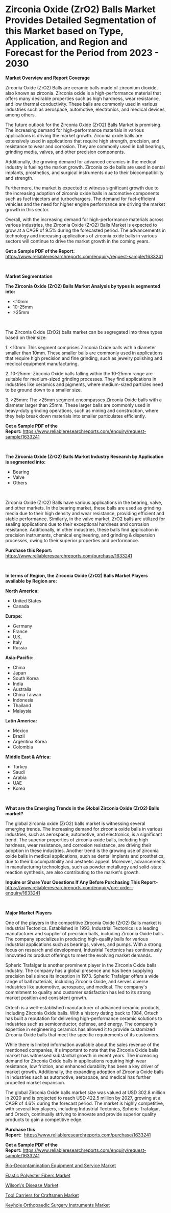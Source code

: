 <p><h1>Zirconia Oxide (ZrO2) Balls Market Provides Detailed Segmentation of this Market based on Type, Application, and Region and Forecast for the Period from 2023 - 2030</h1></p><p><strong>Market Overview and Report Coverage</strong></p>
<p><p>Zirconia Oxide (ZrO2) Balls are ceramic balls made of zirconium dioxide, also known as zirconia. Zirconia oxide is a high-performance material that offers many desirable properties such as high hardness, wear resistance, and low thermal conductivity. These balls are commonly used in various industries such as aerospace, automotive, electronics, and medical devices, among others.</p><p>The future outlook for the Zirconia Oxide (ZrO2) Balls Market is promising. The increasing demand for high-performance materials in various applications is driving the market growth. Zirconia oxide balls are extensively used in applications that require high strength, precision, and resistance to wear and corrosion. They are commonly used in ball bearings, grinding media, valves, and other precision components.</p><p>Additionally, the growing demand for advanced ceramics in the medical industry is fueling the market growth. Zirconia oxide balls are used in dental implants, prosthetics, and surgical instruments due to their biocompatibility and strength.</p><p>Furthermore, the market is expected to witness significant growth due to the increasing adoption of zirconia oxide balls in automotive components such as fuel injectors and turbochargers. The demand for fuel-efficient vehicles and the need for higher engine performance are driving the market growth in this sector.</p><p>Overall, with the increasing demand for high-performance materials across various industries, the Zirconia Oxide (ZrO2) Balls Market is expected to grow at a CAGR of 9.5% during the forecasted period. The advancements in technology and increasing applications of zirconia oxide balls in various sectors will continue to drive the market growth in the coming years.</p></p>
<p><strong>Get a Sample PDF of the Report:</strong> <a href="https://www.reliableresearchreports.com/enquiry/request-sample/1633241">https://www.reliableresearchreports.com/enquiry/request-sample/1633241</a></p>
<p>&nbsp;</p>
<p><strong>Market Segmentation</strong></p>
<p><strong>The Zirconia Oxide (ZrO2) Balls Market Analysis by types is segmented into:</strong></p>
<p><ul><li><10mm</li><li>10-25mm</li><li>>25mm</li></ul></p>
<p>&nbsp;</p>
<p><p>The Zirconia Oxide (ZrO2) balls market can be segregated into three types based on their size: </p><p>1. <10mm: This segment comprises Zirconia Oxide balls with a diameter smaller than 10mm. These smaller balls are commonly used in applications that require high precision and fine grinding, such as jewelry polishing and medical equipment manufacturing.</p><p>2. 10-25mm: Zirconia Oxide balls falling within the 10-25mm range are suitable for medium-sized grinding processes. They find applications in industries like ceramics and pigments, where medium-sized particles need to be ground down to a smaller size.</p><p>3. >25mm: The >25mm segment encompasses Zirconia Oxide balls with a diameter larger than 25mm. These larger balls are commonly used in heavy-duty grinding operations, such as mining and construction, where they help break down materials into smaller particulates efficiently.</p></p>
<p><strong>Get a Sample PDF of the Report:</strong>&nbsp;<a href="https://www.reliableresearchreports.com/enquiry/request-sample/1633241">https://www.reliableresearchreports.com/enquiry/request-sample/1633241</a></p>
<p>&nbsp;</p>
<p><strong>The Zirconia Oxide (ZrO2) Balls Market Industry Research by Application is segmented into:</strong></p>
<p><ul><li>Bearing</li><li>Valve</li><li>Others</li></ul></p>
<p>&nbsp;</p>
<p><p>Zirconia Oxide (ZrO2) Balls have various applications in the bearing, valve, and other markets. In the bearing market, these balls are used as grinding media due to their high density and wear resistance, providing efficient and stable performance. Similarly, in the valve market, ZrO2 balls are utilized for sealing applications due to their exceptional hardness and corrosion resistance. Additionally, in other industries, these balls find application in precision instruments, chemical engineering, and grinding & dispersion processes, owing to their superior properties and performance.</p></p>
<p><strong>Purchase this Report:</strong>&nbsp; <a href="https://www.reliableresearchreports.com/purchase/1633241">https://www.reliableresearchreports.com/purchase/1633241</a></p>
<p>&nbsp;</p>
<p><strong>In terms of Region, the Zirconia Oxide (ZrO2) Balls Market Players available by Region are:</strong></p>
<p>
    <p> <strong> North America: </strong>
        <ul>
            <li>United States</li>
            <li>Canada</li>
        </ul>
        </p> 
    <p> <strong> Europe: </strong>
        <ul>
            <li>Germany</li>
            <li>France</li>
            <li>U.K.</li>
            <li>Italy</li>
            <li>Russia</li>
        </ul>
        </p> 
    <p> <strong> Asia-Pacific: </strong>
        <ul>
            <li>China</li>
            <li>Japan</li>
            <li>South Korea</li>
            <li>India</li>
            <li>Australia</li>
            <li>China Taiwan</li>
            <li>Indonesia</li>
            <li>Thailand</li>
            <li>Malaysia</li>
        </ul>
        </p> 
    <p> <strong> Latin America: </strong>
        <ul>
            <li>Mexico</li>
            <li>Brazil</li>
            <li>Argentina Korea</li>
            <li>Colombia</li>
        </ul>
        </p> 
    <p> <strong> Middle East & Africa: </strong>
        <ul>
            <li>Turkey</li>
            <li>Saudi</li>
            <li>Arabia</li>
            <li>UAE</li>
            <li>Korea</li>
        </ul>
    </p>
    </p>
<p>&nbsp;</p>
<p><strong>What are the Emerging Trends in the Global Zirconia Oxide (ZrO2) Balls market?</strong></p>
<p><p>The global zirconia oxide (ZrO2) balls market is witnessing several emerging trends. The increasing demand for zirconia oxide balls in various industries, such as aerospace, automotive, and electronics, is a significant trend. The superior properties of zirconia oxide balls, including high hardness, wear resistance, and corrosion resistance, are driving their adoption in these industries. Another trend is the growing use of zirconia oxide balls in medical applications, such as dental implants and prosthetics, due to their biocompatibility and aesthetic appeal. Moreover, advancements in manufacturing technologies, such as powder metallurgy and solid-state reaction synthesis, are also contributing to the market's growth.</p></p>
<p><strong>Inquire or Share Your Questions If Any Before Purchasing This Report</strong>- <a href="https://www.reliableresearchreports.com/enquiry/pre-order-enquiry/1633241">https://www.reliableresearchreports.com/enquiry/pre-order-enquiry/1633241</a></p>
<p>&nbsp;</p>
<p><strong>Major Market Players</strong></p>
<p><p>One of the players in the competitive Zirconia Oxide (ZrO2) Balls market is Industrial Tectonics. Established in 1993, Industrial Tectonics is a leading manufacturer and supplier of precision balls, including Zirconia Oxide balls. The company specializes in producing high-quality balls for various industrial applications such as bearings, valves, and pumps. With a strong focus on research and development, Industrial Tectonics has continuously innovated its product offerings to meet the evolving market demands.</p><p>Spheric Trafalgar is another prominent player in the Zirconia Oxide balls industry. The company has a global presence and has been supplying precision balls since its inception in 1973. Spheric Trafalgar offers a wide range of ball materials, including Zirconia Oxide, and serves diverse industries like automotive, aerospace, and medical. The company's commitment to quality and customer satisfaction has led to its strong market position and consistent growth.</p><p>Ortech is a well-established manufacturer of advanced ceramic products, including Zirconia Oxide balls. With a history dating back to 1984, Ortech has built a reputation for delivering high-performance ceramic solutions to industries such as semiconductor, defense, and energy. The company's expertise in engineering ceramics has allowed it to provide customized Zirconia Oxide balls that meet the specific requirements of its customers.</p><p>While there is limited information available about the sales revenue of the mentioned companies, it's important to note that the Zirconia Oxide balls market has witnessed substantial growth in recent years. The increasing demand for Zirconia Oxide balls in applications requiring high wear resistance, low friction, and enhanced durability has been a key driver of market growth. Additionally, the expanding adoption of Zirconia Oxide balls in industries such as automotive, aerospace, and medical has further propelled market expansion.</p><p>The global Zirconia Oxide balls market size was valued at USD 302.8 million in 2020 and is projected to reach USD 422.5 million by 2027, growing at a CAGR of 4.6% during the forecast period. The market is highly competitive, with several key players, including Industrial Tectonics, Spheric Trafalgar, and Ortech, continually striving to innovate and provide superior quality products to gain a competitive edge.</p></p>
<p><strong>Purchase this Report:</strong>&nbsp;&nbsp;<a href="https://www.reliableresearchreports.com/purchase/1633241">https://www.reliableresearchreports.com/purchase/1633241</a></p>
<p></p>
<p><strong>Get a Sample PDF of the Report:</strong>&nbsp;<a href="https://www.reliableresearchreports.com/enquiry/request-sample/1633241">https://www.reliableresearchreports.com/enquiry/request-sample/1633241</a></p>
<p><p><a href="https://medium.com/@noewwade60/bio-decontamination-equipment-and-service-market-focuses-on-market-share-size-and-projected-a043ed13b096">Bio-Decontamination Equipment and Service Market</a></p><p><a href="https://medium.com/@smithazim89098/elastic-polyester-fibers-market-furnishes-information-on-market-share-market-trends-and-market-b7309228cea4">Elastic Polyester Fibers Market</a></p><p><a href="https://medium.com/@wadeodinnn745/wilson-s-disease-market-size-cagr-trends-2024-2030-041ac1a29cb1">Wilson\'s Disease Market</a></p><p><a href="https://medium.com/@helalkhan4512/tool-carriers-for-craftsmen-market-report-reveals-the-latest-trends-and-growth-opportunities-of-438985b21ea6">Tool Carriers for Craftsmen Market</a></p><p><a href="https://medium.com/@dowodis7877/keyhole-orthopaedic-surgery-instruments-market-insights-into-market-cagr-market-trends-and-f24d2ebe25db">Keyhole Orthopaedic Surgery Instruments Market</a></p></p>